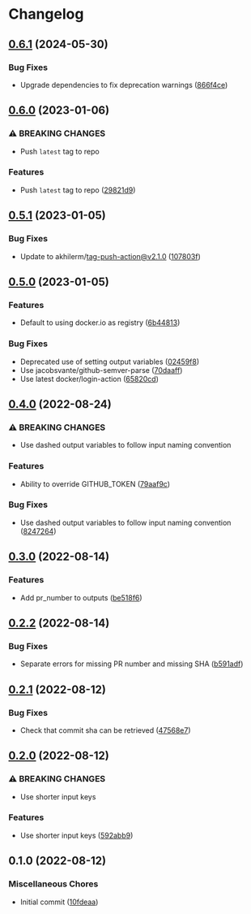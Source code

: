 # Changelog

## [0.6.1](https://github.com/jacobsvante/version-tag-docker-image/compare/v0.6.0...v0.6.1) (2024-05-30)


### Bug Fixes

* Upgrade dependencies to fix deprecation warnings ([866f4ce](https://github.com/jacobsvante/version-tag-docker-image/commit/866f4ce41a01b1a525b2068d274e1d990e2215c4))

## [0.6.0](https://github.com/jacobsvante/version-tag-docker-image/compare/v0.5.1...v0.6.0) (2023-01-06)


### ⚠ BREAKING CHANGES

* Push `latest` tag to repo

### Features

* Push `latest` tag to repo ([29821d9](https://github.com/jacobsvante/version-tag-docker-image/commit/29821d9d970ff4a1c54bea027efa995b21cadee2))

## [0.5.1](https://github.com/jacobsvante/version-tag-docker-image/compare/v0.5.0...v0.5.1) (2023-01-05)


### Bug Fixes

* Update to akhilerm/tag-push-action@v2.1.0 ([107803f](https://github.com/jacobsvante/version-tag-docker-image/commit/107803fcbfac5f58e5d48c53411c485b36aa4c07))

## [0.5.0](https://github.com/jacobsvante/version-tag-docker-image/compare/v0.4.0...v0.5.0) (2023-01-05)


### Features

* Default to using docker.io as registry ([6b44813](https://github.com/jacobsvante/version-tag-docker-image/commit/6b4481395f155c1b8b179e7f7a5c01f9116582b1))


### Bug Fixes

* Deprecated use of setting output variables ([02459f8](https://github.com/jacobsvante/version-tag-docker-image/commit/02459f861df4f3e426f1671133741423a06b3537))
* Use jacobsvante/github-semver-parse ([70daaff](https://github.com/jacobsvante/version-tag-docker-image/commit/70daaffa500546c3e70e3c92e8f12faef27cb524))
* Use latest docker/login-action ([65820cd](https://github.com/jacobsvante/version-tag-docker-image/commit/65820cd2415b18b587c48c8fdbf79010d5f1c95c))

## [0.4.0](https://github.com/jacobsvante/version-tag-docker-image/compare/v0.3.0...v0.4.0) (2022-08-24)


### ⚠ BREAKING CHANGES

* Use dashed output variables to follow input naming convention

### Features

* Ability to override GITHUB_TOKEN ([79aaf9c](https://github.com/jacobsvante/version-tag-docker-image/commit/79aaf9c275333a60cf128e8f52f63cc51817f30b))


### Bug Fixes

* Use dashed output variables to follow input naming convention ([8247264](https://github.com/jacobsvante/version-tag-docker-image/commit/8247264158f432f3639b21433fc5c7d46fa38825))

## [0.3.0](https://github.com/jacobsvante/version-tag-docker-image/compare/v0.2.2...v0.3.0) (2022-08-14)


### Features

* Add pr_number to outputs ([be518f6](https://github.com/jacobsvante/version-tag-docker-image/commit/be518f66916a88eb58215aad2c9b47561b9201be))

## [0.2.2](https://github.com/jacobsvante/version-tag-docker-image/compare/v0.2.1...v0.2.2) (2022-08-14)


### Bug Fixes

* Separate errors for missing PR number and missing SHA ([b591adf](https://github.com/jacobsvante/version-tag-docker-image/commit/b591adf6fd1c97eade4aca003d726b891186da8e))

## [0.2.1](https://github.com/jacobsvante/version-tag-docker-image/compare/v0.2.0...v0.2.1) (2022-08-12)


### Bug Fixes

* Check that commit sha can be retrieved ([47568e7](https://github.com/jacobsvante/version-tag-docker-image/commit/47568e76adf917cdefb91d39c568cb8f0e432d71))

## [0.2.0](https://github.com/jacobsvante/version-tag-docker-image/compare/v0.1.0...v0.2.0) (2022-08-12)


### ⚠ BREAKING CHANGES

* Use shorter input keys

### Features

* Use shorter input keys ([592abb9](https://github.com/jacobsvante/version-tag-docker-image/commit/592abb9c0907f2aeac7d0bf7402adf6046b61f31))

## 0.1.0 (2022-08-12)


### Miscellaneous Chores

* Initial commit ([10fdeaa](https://github.com/jacobsvante/version-tag-docker-image/commit/10fdeaa79a5407cfa39a0356f08401e7f883ac0b))
